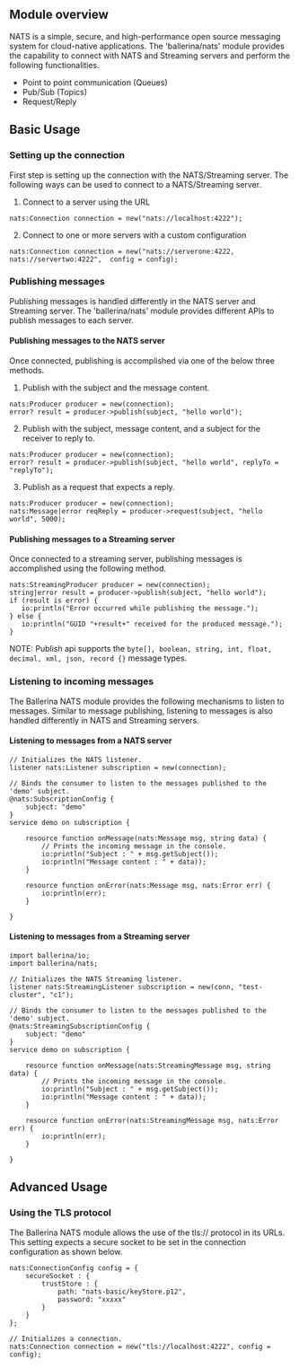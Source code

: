 ## Module overview

NATS is a simple, secure, and high-performance open source messaging system for cloud-native applications.
The 'ballerina/nats' module provides the capability to connect with NATS and Streaming servers and perform 
the following functionalities.

- Point to point communication (Queues)
- Pub/Sub (Topics)
- Request/Reply

## Basic Usage

### Setting up the connection

First step is setting up the connection with the NATS/Streaming server. The following ways can be used to connect to a
NATS/Streaming server.

1. Connect to a server using the URL
```ballerina
nats:Connection connection = new("nats://localhost:4222");
```

2. Connect to one or more servers with a custom configuration
```ballerina
nats:Connection connection = new("nats://serverone:4222, nats://servertwo:4222",  config = config);
```

### Publishing messages

Publishing messages is handled differently in the NATS server and Streaming server. The 'ballerina/nats' module provides different 
APIs to publish messages to each server.

#### Publishing messages to the NATS server

Once connected, publishing is accomplished via one of the below three methods.

1. Publish with the subject and the message content.
```ballerina
nats:Producer producer = new(connection);
error? result = producer->publish(subject, "hello world");
```

2. Publish with the subject, message content, and a subject for the receiver to reply to.
```ballerina
nats:Producer producer = new(connection);
error? result = producer->publish(subject, "hello world", replyTo = "replyTo");
```

3. Publish as a request that expects a reply.
```ballerina
nats:Producer producer = new(connection);
nats:Message|error reqReply = producer->request(subject, "hello world", 5000);
```

#### Publishing messages to a Streaming server

Once connected to a streaming server, publishing messages is accomplished using the following method.
```ballerina
nats:StreamingProducer producer = new(connection);
string|error result = producer->publish(subject, "hello world");
if (result is error) {
   io:println("Error occurred while publishing the message.");
} else {
   io:println("GUID "+result+" received for the produced message.");
}
```

NOTE: Publish api supports the `byte[], boolean, string, int, float, decimal, xml, json, record {}` message types.


### Listening to incoming messages

The Ballerina NATS module provides the following mechanisms to listen to messages. Similar to message publishing, listening to messages
is also handled differently in NATS and Streaming servers.

#### Listening to messages from a NATS server

```ballerina
// Initializes the NATS listener.
listener nats:Listener subscription = new(connection);

// Binds the consumer to listen to the messages published to the 'demo' subject.
@nats:SubscriptionConfig {
    subject: "demo"
}
service demo on subscription {

    resource function onMessage(nats:Message msg, string data) {
        // Prints the incoming message in the console.
        io:println("Subject : " + msg.getSubject());
        io:println("Message content : " + data));
    }

    resource function onError(nats:Message msg, nats:Error err) {
        io:println(err);
    }

}
```

#### Listening to messages from a Streaming server

```ballerina
import ballerina/io;
import ballerina/nats;

// Initializes the NATS Streaming listener.
listener nats:StreamingListener subscription = new(conn, "test-cluster", "c1");

// Binds the consumer to listen to the messages published to the 'demo' subject.
@nats:StreamingSubscriptionConfig {
    subject: "demo"
}
service demo on subscription {

    resource function onMessage(nats:StreamingMessage msg, string data) {
        // Prints the incoming message in the console.
        io:println("Subject : " + msg.getSubject());
        io:println("Message content : " + data));
    }

    resource function onError(nats:StreamingMessage msg, nats:Error err) {
        io:println(err);
    }

}
```

## Advanced Usage

### Using the TLS protocol

The Ballerina NATS module allows the use of the tls:// protocol in its URLs. This setting expects a secure socket to be 
set in the connection configuration as shown below.

```ballerina
nats:ConnectionConfig config = {
    secureSocket : {
        trustStore : {
            path: "nats-basic/keyStore.p12",
            password: "xxxxx"
        }
    }
};

// Initializes a connection.
nats:Connection connection = new("tls://localhost:4222", config = config);
```
